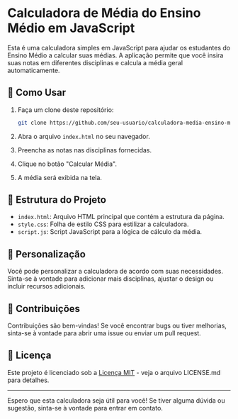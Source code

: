 # Calculadora de Média do Ensino Médio em JavaScript

Esta é uma calculadora simples em JavaScript para ajudar os estudantes do Ensino Médio a calcular suas médias. A aplicação permite que você insira suas notas em diferentes disciplinas e calcula a média geral automaticamente.

## 🚀 Como Usar

1. Faça um clone deste repositório:

    ```bash
    git clone https://github.com/seu-usuario/calculadora-media-ensino-medio.git
    ```

2. Abra o arquivo `index.html` no seu navegador.

3. Preencha as notas nas disciplinas fornecidas.

4. Clique no botão "Calcular Média".

5. A média será exibida na tela.

## 📂 Estrutura do Projeto

- `index.html`: Arquivo HTML principal que contém a estrutura da página.
- `style.css`: Folha de estilo CSS para estilizar a calculadora.
- `script.js`: Script JavaScript para a lógica de cálculo da média.

## 🔧 Personalização

Você pode personalizar a calculadora de acordo com suas necessidades. Sinta-se à vontade para adicionar mais disciplinas, ajustar o design ou incluir recursos adicionais.

## 🤝 Contribuições

Contribuições são bem-vindas! Se você encontrar bugs ou tiver melhorias, sinta-se à vontade para abrir uma issue ou enviar um pull request.

## 📝 Licença

Este projeto é licenciado sob a [Licença MIT](LICENSE.md) - veja o arquivo LICENSE.md para detalhes.

---

Espero que esta calculadora seja útil para você! Se tiver alguma dúvida ou sugestão, sinta-se à vontade para entrar em contato.
